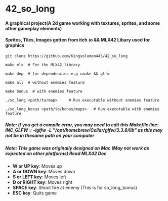 # 42_so_long
#### A graphical project(A 2d game working with textures, sprites, and some other  gameplay elements)
#### Sprites, Tiles, Images gotten from itch.io  && MLX42 Libary used for graphics

```
git clone https://github.com/Kingsolomon445/42_so_long

make mlx  # For the MLX42 library

make dep  # for dependencies e.g cmake && glfw

make all  # without enemies feature

make bonus  # with enemies feature

./so_long <path/to/map>     # Run executable without enemies feature

./so_long_bonus <path/to/bonus/maps>   # Run executable with enemies feature

```

##### Note:  If you get a compile error, you may need to edit this Makefile line: INC_GLFW = -lglfw -L "/opt/homebrew/Cellar/glfw/3.3.8/lib" as this may not be in thesame path on your computer

##### Note:  This game was originally designed on Mac (May not work as expected on other platforms) Read MLX42 Doc

* **W or UP key**: Moves up
* **A or DOWN key**: Moves down
* **S or LEFT key**: Moves left
* **D or RIGHT key**: Moves right
* **SPACE key**: Shoot fire at enemy (This is for so_long_bonus)
* **ESC key**: Quits game
